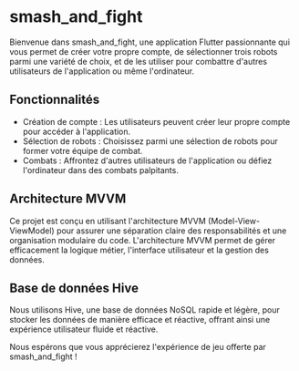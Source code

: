 # smash_and_fight

Bienvenue dans smash_and_fight, une application Flutter passionnante qui vous permet de créer votre propre compte, de sélectionner trois robots parmi une variété de choix, et de les utiliser pour combattre d'autres utilisateurs de l'application ou même l'ordinateur.

## Fonctionnalités

- Création de compte : Les utilisateurs peuvent créer leur propre compte pour accéder à l'application.
- Sélection de robots : Choisissez parmi une sélection de robots pour former votre équipe de combat.
- Combats : Affrontez d'autres utilisateurs de l'application ou défiez l'ordinateur dans des combats palpitants.

## Architecture MVVM

Ce projet est conçu en utilisant l'architecture MVVM (Model-View-ViewModel) pour assurer une séparation claire des responsabilités et une organisation modulaire du code. L'architecture MVVM permet de gérer efficacement la logique métier, l'interface utilisateur et la gestion des données.

## Base de données Hive

Nous utilisons Hive, une base de données NoSQL rapide et légère, pour stocker les données de manière efficace et réactive, offrant ainsi une expérience utilisateur fluide et réactive.

Nous espérons que vous apprécierez l'expérience de jeu offerte par smash_and_fight !
